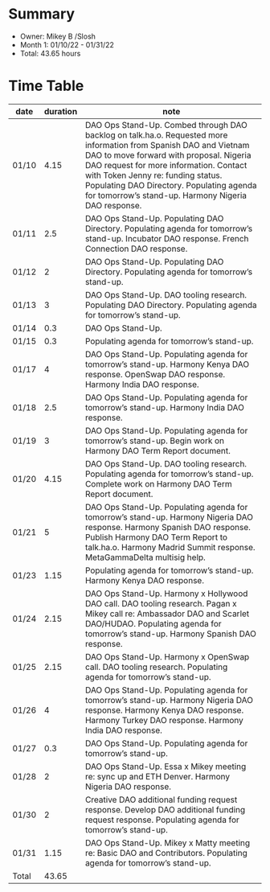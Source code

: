 # Summary
* Owner: Mikey B /Slosh
* Month 1: 01/10/22 - 01/31/22
* Total: 43.65 hours

# Time Table
| date  | duration  |  note |
|-------|-----------|-------|
| 01/10 |     4.15  | DAO Ops Stand-Up. Combed through DAO backlog on talk.ha.o. Requested more information from Spanish DAO and Vietnam DAO to move forward with proposal. Nigeria DAO request for more information. Contact with Token Jenny re: funding status. Populating DAO Directory. Populating agenda for tomorrow’s stand-up. Harmony Nigeria DAO response.   |
| 01/11 |     2.5   | DAO Ops Stand-Up. Populating DAO Directory. Populating agenda for tomorrow’s stand-up. Incubator DAO response. French Connection DAO response.   |
| 01/12 |     2     | DAO Ops Stand-Up. Populating DAO Directory. Populating agenda for tomorrow’s stand-up.  |
| 01/13 |     3     | DAO Ops Stand-Up. DAO tooling research. Populating DAO Directory. Populating agenda for tomorrow’s stand-up.   |
| 01/14 |     0.3   | DAO Ops Stand-Up.    |
| 01/15 |     0.3   | Populating agenda for tomorrow’s stand-up.    |
| 01/17 |     4     | DAO Ops Stand-Up. Populating agenda for tomorrow’s stand-up. Harmony Kenya DAO response. OpenSwap DAO response. Harmony India DAO response.    |
| 01/18 |     2.5   | DAO Ops Stand-Up. Populating agenda for tomorrow’s stand-up. Harmony India DAO response.     |
| 01/19 |     3     | DAO Ops Stand-Up. Populating agenda for tomorrow’s stand-up. Begin work on Harmony DAO Term Report document.   |
| 01/20 |     4.15  | DAO Ops Stand-Up. DAO tooling research. Populating agenda for tomorrow’s stand-up. Complete work on Harmony DAO Term Report document.    |
| 01/21 |     5     | DAO Ops Stand-Up. Populating agenda for tomorrow’s stand-up. Harmony Nigeria DAO response. Harmony Spanish DAO response. Publish Harmony DAO Term Report to talk.ha.o. Harmony Madrid Summit response. MetaGammaDelta multisig help.   |
| 01/23 |     1.15  | Populating agenda for tomorrow’s stand-up. Harmony Kenya DAO response.    |
| 01/24 |     2.15  | DAO Ops Stand-Up. Harmony x Hollywood DAO call. DAO tooling research. Pagan x Mikey call re: Ambassador DAO and Scarlet DAO/HUDAO. Populating agenda for tomorrow’s stand-up. Harmony Spanish DAO response. |
| 01/25 |     2.15  | DAO Ops Stand-Up. Harmony x OpenSwap call. DAO tooling research. Populating agenda for tomorrow’s stand-up. |
| 01/26 |     4     | DAO Ops Stand-Up. Populating agenda for tomorrow’s stand-up. Harmony Nigeria DAO response. Harmony Kenya DAO response. Harmony Turkey DAO response. Harmony India DAO response. |
| 01/27 |     0.3   | DAO Ops Stand-Up. Populating agenda for tomorrow’s stand-up.  |
| 01/28 |     2     | DAO Ops Stand-Up. Essa x Mikey meeting re: sync up and ETH Denver. Harmony Nigeria DAO response.  |
| 01/30 |     2     | Creative DAO additional funding request response. Develop DAO additional funding request response. Populating agenda for tomorrow’s stand-up. |
| 01/31 |     1.15  | DAO Ops Stand-Up. Mikey x Matty meeting re: Basic DAO and Contributors. Populating agenda for tomorrow’s stand-up.  |
| Total |     43.65 |

